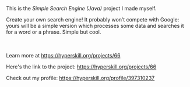 This is the *Simple Search Engine (Java)* project I made myself.


<p>Create your own search engine! It probably won’t compete with Google: yours will be a simple version which processes some data and searches it for a word or a phrase. Simple but cool.</p><br/><br/>Learn more at <a href="https://hyperskill.org/projects/66?utm_source=ide&utm_medium=ide&utm_campaign=ide&utm_content=project-card">https://hyperskill.org/projects/66</a>

Here's the link to the project: https://hyperskill.org/projects/66

Check out my profile: https://hyperskill.org/profile/397310237